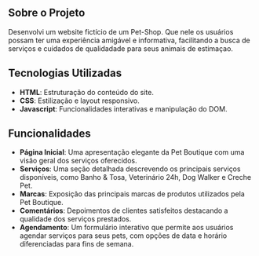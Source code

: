 ## Sobre o Projeto
Desenvolvi um website fictício de um Pet-Shop. Que nele os usuários possam ter uma experiência amigável  e informativa, facilitando a busca de serviços e cuidados de qualidadade para
seus animais de estimaçao.

## Tecnologias Utilizadas
- **HTML**: Estruturação do conteúdo do site.
- **CSS**: Estilização e layout responsivo.
- **Javascript**:  Funcionalidades interativas e manipulação do DOM.

## Funcionalidades
- **Página Inicial**: Uma apresentação elegante da Pet Boutique com uma visão geral dos serviços oferecidos.
- **Serviços**: Uma seção detalhada descrevendo os principais serviços disponíveis, como Banho & Tosa, Veterinário 24h, Dog Walker e Creche Pet.
- **Marcas**: Exposição das principais marcas de produtos utilizados pela Pet Boutique.
- **Comentários**: Depoimentos de clientes satisfeitos destacando a qualidade dos serviços prestados.
- **Agendamento**: Um formulário interativo que permite aos usuários agendar serviços para seus pets, com opções de data e horário diferenciadas para fins de semana.

